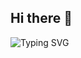 ## Hi there 👋
![Typing SVG](https://readme-typing-svg.herokuapp.com?font=Fira+Code&pause=1000&color=F75C7E&width=435&lines=Hello+World!;I'm+minnulekha;Welcome+to+my+Profile!)
<!--
**minnulekha/minnulekha** is a ✨ _special_ ✨ repository because its `README.md` (this file) appears on your GitHub profile.

Here are some ideas to get you started:

- 🔭 I’m currently working on ...
- 🌱 I’m currently learning ...
- 👯 I’m looking to collaborate on ...
- 🤔 I’m looking for help with ...
- 💬 Ask me about ...
- 📫 How to reach me: ...
- 😄 Pronouns: ...
- ⚡ Fun fact: ...
-->
